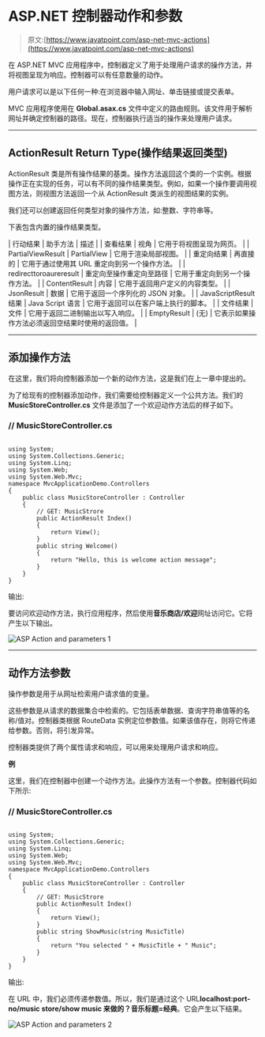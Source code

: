 # ASP.NET 控制器动作和参数

> 原文:[https://www.javatpoint.com/asp-net-mvc-actions](https://www.javatpoint.com/asp-net-mvc-actions)

在 ASP.NET MVC 应用程序中，控制器定义了用于处理用户请求的操作方法，并将视图呈现为响应。控制器可以有任意数量的动作。

用户请求可以是以下任何一种:在浏览器中输入网址、单击链接或提交表单。

MVC 应用程序使用在 **Global.asax.cs** 文件中定义的路由规则。该文件用于解析网址并确定控制器的路径。现在，控制器执行适当的操作来处理用户请求。

* * *

## ActionResult Return Type(操作结果返回类型)

ActionResult 类是所有操作结果的基类。操作方法返回这个类的一个实例。根据操作正在实现的任务，可以有不同的操作结果类型。例如，如果一个操作要调用视图方法，则视图方法返回一个从 ActionResult 类派生的视图结果的实例。

我们还可以创建返回任何类型对象的操作方法，如:整数、字符串等。

下表包含内置的操作结果类型。

| 行动结果 | 助手方法 | 描述 |
| 查看结果 | 视角 | 它用于将视图呈现为网页。 |
| PartialViewResult | PartialView | 它用于渲染局部视图。 |
| 重定向结果 | 再直接的 | 它用于通过使用其 URL 重定向到另一个操作方法。 |
| redirecttoroaureresult | 重定向至操作重定向至路径 | 它用于重定向到另一个操作方法。 |
| ContentResult | 内容 | 它用于返回用户定义的内容类型。 |
| JsonResult | 数据 | 它用于返回一个序列化的 JSON 对象。 |
| JavaScriptResult 结果 | Java Script 语言 | 它用于返回可以在客户端上执行的脚本。 |
| 文件结果 | 文件 | 它用于返回二进制输出以写入响应。 |
| EmptyResult | (无) | 它表示如果操作方法必须返回空结果时使用的返回值。 |

* * *

## 添加操作方法

在这里，我们将向控制器添加一个新的动作方法，这是我们在上一章中提出的。

为了给现有的控制器添加动作，我们需要给控制器定义一个公共方法。我们的 **MusicStoreController.cs** 文件是添加了一个欢迎动作方法后的样子如下。

### // MusicStoreController.cs

```

using System;
using System.Collections.Generic;
using System.Linq;
using System.Web;
using System.Web.Mvc;
namespace MvcApplicationDemo.Controllers
{
    public class MusicStoreController : Controller
    {
        // GET: MusicStrore
        public ActionResult Index()
        {
            return View();
        }
        public string Welcome()
        {
            return "Hello, this is welcome action message";
        }
    }
}

```

输出:

要访问欢迎动作方法，执行应用程序，然后使用**音乐商店/欢迎**网址访问它。它将产生以下输出。

![ASP Action and parameters 1](../Images/f53b9e36988b025881badbac44a8dfe3.png)

* * *

## 动作方法参数

操作参数是用于从网址检索用户请求值的变量。

这些参数是从请求的数据集合中检索的。它包括表单数据、查询字符串值等的名称/值对。控制器类根据 RouteData 实例定位参数值。如果该值存在，则将它传递给参数。否则，将引发异常。

控制器类提供了两个属性请求和响应，可以用来处理用户请求和响应。

**例**

这里，我们在控制器中创建一个动作方法。此操作方法有一个参数。控制器代码如下所示:

### // MusicStoreController.cs

```

using System;
using System.Collections.Generic;
using System.Linq;
using System.Web;
using System.Web.Mvc;
namespace MvcApplicationDemo.Controllers
{
    public class MusicStoreController : Controller
    {
        // GET: MusicStrore
        public ActionResult Index()
        {
            return View();
        }
        public string ShowMusic(string MusicTitle)
        {
            return "You selected " + MusicTitle + " Music";
        }
    }
}

```

输出:

在 URL 中，我们必须传递参数值。所以，我们是通过这个 URL**localhost:port-no/music store/show music 来做的？音乐标题=经典**。它会产生以下结果。

![ASP Action and parameters 2](../Images/b1bbd65699e52742834bd4d38057289c.png)